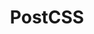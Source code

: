 ---
homepage: 'https://postcss.org/'
logo: ''
slug: 'postcss'
tags: ['CSS', 'Post-Processing', 'Development', 'Applications', 'Front End']
title: 'PostCSS'
---